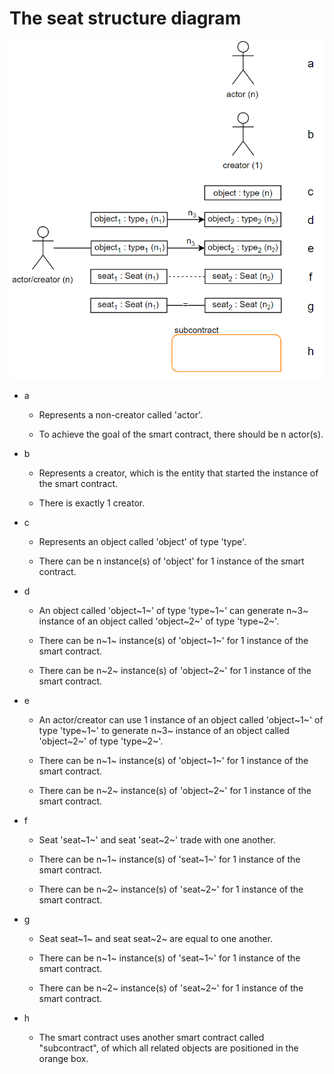 # The seat structure diagram
<img src="https://raw.githubusercontent.com/IlyasMercan/AgoricPatterns/main/docs/legenda/images/legenda.PNG" width="600">

-   a

    -   Represents a non-creator called 'actor'.

    -   To achieve the goal of the smart contract, there should be n
        actor(s).

-   b

    -   Represents a creator, which is the entity that started the
        instance of the smart contract.

    -   There is exactly 1 creator.

-   c

    -   Represents an object called 'object' of type 'type'.

    -   There can be n instance(s) of 'object' for 1 instance of the
        smart contract.

-   d

    -   An object called 'object~1~' of type 'type~1~' can generate n~3~
        instance of an object called 'object~2~' of type 'type~2~'.

    -   There can be n~1~ instance(s) of 'object~1~' for 1 instance of
        the smart contract.

    -   There can be n~2~ instance(s) of 'object~2~' for 1 instance of
        the smart contract.

-   e

    -   An actor/creator can use 1 instance of an object called
        'object~1~' of type 'type~1~' to generate n~3~ instance of an
        object called 'object~2~' of type 'type~2~'.

    -   There can be n~1~ instance(s) of 'object~1~' for 1 instance of
        the smart contract.

    -   There can be n~2~ instance(s) of 'object~2~' for 1 instance of
        the smart contract.

-   f

    -   Seat 'seat~1~' and seat 'seat~2~' trade with one another.

    -   There can be n~1~ instance(s) of 'seat~1~' for 1 instance of the
        smart contract.

    -   There can be n~2~ instance(s) of 'seat~2~' for 1 instance of the
        smart contract.

-   g

    -   Seat seat~1~ and seat seat~2~ are equal to one another.

    -   There can be n~1~ instance(s) of 'seat~1~' for 1 instance of the
        smart contract.

    -   There can be n~2~ instance(s) of 'seat~2~' for 1 instance of the
        smart contract.

-   h

    -   The smart contract uses another smart contract called
        \"subcontract\", of which all related objects are positioned in
        the orange box.
